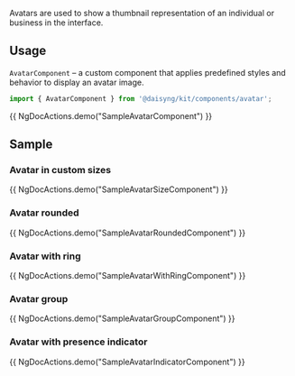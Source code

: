 Avatars are used to show a thumbnail representation of an individual or business in the interface.

## Usage

`AvatarComponent` – a custom component that applies predefined styles and behavior to display an avatar image.

```ts
import { AvatarComponent } from '@daisyng/kit/components/avatar';
```

{{ NgDocActions.demo("SampleAvatarComponent") }}

## Sample

### Avatar in custom sizes

{{ NgDocActions.demo("SampleAvatarSizeComponent") }}

### Avatar rounded

{{ NgDocActions.demo("SampleAvatarRoundedComponent") }}

### Avatar with ring

{{ NgDocActions.demo("SampleAvatarWithRingComponent") }}

### Avatar group

{{ NgDocActions.demo("SampleAvatarGroupComponent") }}

### Avatar with presence indicator

{{ NgDocActions.demo("SampleAvatarIndicatorComponent") }}
